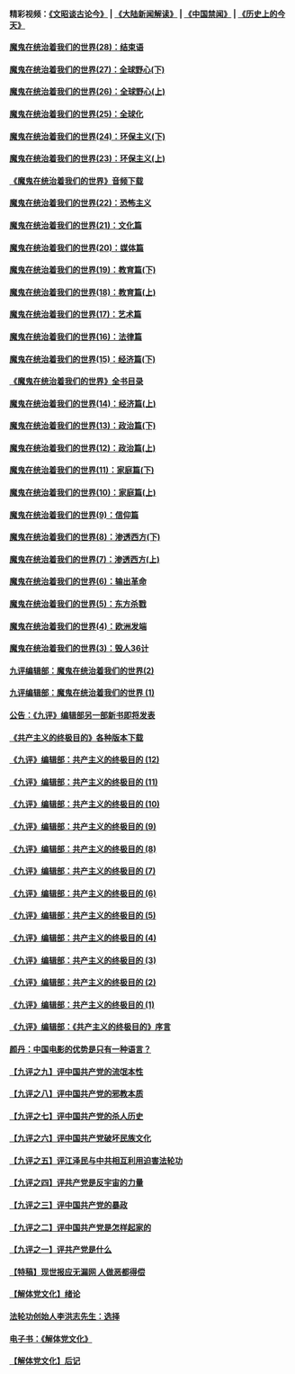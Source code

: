 #### 精彩视频：[《文昭谈古论今》](https://github.com/gfw-breaker/wenzhao/blob/master/README.md?t=01012131) | [《大陆新闻解读》](https://github.com/gfw-breaker/ntdtv-comedy/blob/master/README.md?t=01012131) | [《中国禁闻》](https://github.com/gfw-breaker/ntdtv-news/blob/master/README.md?t=01012131) | [《历史上的今天》](https://github.com/gfw-breaker/today-in-history/blob/master/README.md?t=01012131) 

#### [魔鬼在统治着我们的世界(28)：结束语](../pages/nsc422/n10936246.md?t=01012131) 

#### [魔鬼在统治着我们的世界(27)：全球野心(下)](../pages/nsc422/n10928319.md?t=01012131) 

#### [魔鬼在统治着我们的世界(26)：全球野心(上)](../pages/nsc422/n10900318.md?t=01012131) 

#### [魔鬼在统治着我们的世界(25)：全球化](../pages/nsc422/n10788205.md?t=01012131) 

#### [魔鬼在统治着我们的世界(24)：环保主义(下)](../pages/nsc422/n10695307.md?t=01012131) 

#### [魔鬼在统治着我们的世界(23)：环保主义(上)](../pages/nsc422/n10688613.md?t=01012131) 

#### [《魔鬼在统治着我们的世界》音频下载](../pages/nsc422/n10635553.md?t=01012131) 

#### [魔鬼在统治着我们的世界(22)：恐怖主义](../pages/nsc422/n10614727.md?t=01012131) 

#### [魔鬼在统治着我们的世界(21)：文化篇](../pages/nsc422/n10597706.md?t=01012131) 

#### [魔鬼在统治着我们的世界(20)：媒体篇](../pages/nsc422/n10586579.md?t=01012131) 

#### [魔鬼在统治着我们的世界(19)：教育篇(下)](../pages/nsc422/n10564808.md?t=01012131) 

#### [魔鬼在统治着我们的世界(18)：教育篇(上)](../pages/nsc422/n10526970.md?t=01012131) 

#### [魔鬼在统治着我们的世界(17)：艺术篇](../pages/nsc422/n10499093.md?t=01012131) 

#### [魔鬼在统治着我们的世界(16)：法律篇](../pages/nsc422/n10485969.md?t=01012131) 

#### [魔鬼在统治着我们的世界(15)：经济篇(下)](../pages/nsc422/n10469975.md?t=01012131) 

#### [《魔鬼在统治着我们的世界》全书目录](../pages/nsc422/n10464261.md?t=01012131) 

#### [魔鬼在统治着我们的世界(14)：经济篇(上)](../pages/nsc422/n10457370.md?t=01012131) 

#### [魔鬼在统治着我们的世界(13)：政治篇(下)](../pages/nsc422/n10448270.md?t=01012131) 

#### [魔鬼在统治着我们的世界(12)：政治篇(上)](../pages/nsc422/n10444576.md?t=01012131) 

#### [魔鬼在统治着我们的世界(11)：家庭篇(下)](../pages/nsc422/n10440961.md?t=01012131) 

#### [魔鬼在统治着我们的世界(10)：家庭篇(上)](../pages/nsc422/n10435448.md?t=01012131) 

#### [魔鬼在统治着我们的世界(9)：信仰篇](../pages/nsc422/n10432159.md?t=01012131) 

#### [魔鬼在统治着我们的世界(8)：渗透西方(下)](../pages/nsc422/n10429603.md?t=01012131) 

#### [魔鬼在统治着我们的世界(7)：渗透西方(上)](../pages/nsc422/n10426013.md?t=01012131) 

#### [魔鬼在统治着我们的世界(6)：输出革命](../pages/nsc422/n10421536.md?t=01012131) 

#### [魔鬼在统治着我们的世界(5)：东方杀戮](../pages/nsc422/n10417707.md?t=01012131) 

#### [魔鬼在统治着我们的世界(4)：欧洲发端](../pages/nsc422/n10414890.md?t=01012131) 

#### [魔鬼在统治着我们的世界(3)：毁人36计](../pages/nsc422/n10411583.md?t=01012131) 

#### [九评编辑部：魔鬼在统治着我们的世界(2)](../pages/nsc422/n10410036.md?t=01012131) 

#### [九评编辑部：魔鬼在统治着我们的世界 (1)](../pages/nsc422/n10406825.md?t=01012131) 

#### [公告：《九评》编辑部另一部新书即将发表](../pages/nsc422/n10405104.md?t=01012131) 

#### [《共产主义的终极目的》各种版本下载](../pages/nsc422/n10022138.md?t=01012131) 

#### [《九评》编辑部：共产主义的终极目的 (12)](../pages/nsc422/n9933272.md?t=01012131) 

#### [《九评》编辑部：共产主义的终极目的 (11)](../pages/nsc422/n9924973.md?t=01012131) 

#### [《九评》编辑部：共产主义的终极目的 (10)](../pages/nsc422/n9920883.md?t=01012131) 

#### [《九评》编辑部：共产主义的终极目的 (9)](../pages/nsc422/n9916363.md?t=01012131) 

#### [《九评》编辑部：共产主义的终极目的 (8)](../pages/nsc422/n9912488.md?t=01012131) 

#### [《九评》编辑部：共产主义的终极目的 (7)](../pages/nsc422/n9901176.md?t=01012131) 

#### [《九评》编辑部：共产主义的终极目的 (6)](../pages/nsc422/n9899359.md?t=01012131) 

#### [《九评》编辑部：共产主义的终极目的 (5)](../pages/nsc422/n9893174.md?t=01012131) 

#### [《九评》编辑部：共产主义的终极目的 (4)](../pages/nsc422/n9891246.md?t=01012131) 

#### [《九评》编辑部：共产主义的终极目的 (3)](../pages/nsc422/n9879879.md?t=01012131) 

#### [《九评》编辑部：共产主义的终极目的 (2)](../pages/nsc422/n9876205.md?t=01012131) 

#### [《九评》编辑部：共产主义的终极目的 (1)](../pages/nsc422/n9865857.md?t=01012131) 

#### [《九评》编辑部：《共产主义的终极目的》序言](../pages/nsc422/n9862666.md?t=01012131) 

#### [颜丹：中国电影的优势是只有一种语言？](../pages/nsc422/n9583062.md?t=01012131) 

#### [【九评之九】评中国共产党的流氓本性](../pages/nsc422/n737542.md?t=01012131) 

#### [【九评之八】评中国共产党的邪教本质](../pages/nsc422/n735942.md?t=01012131) 

#### [【九评之七】评中国共产党的杀人历史](../pages/nsc422/n733806.md?t=01012131) 

#### [【九评之六】评中国共产党破坏民族文化](../pages/nsc422/n731667.md?t=01012131) 

#### [【九评之五】评江泽民与中共相互利用迫害法轮功](../pages/nsc422/n730058.md?t=01012131) 

#### [【九评之四】评共产党是反宇宙的力量](../pages/nsc422/n727814.md?t=01012131) 

#### [【九评之三】评中国共产党的暴政](../pages/nsc422/n725597.md?t=01012131) 

#### [【九评之二】评中国共产党是怎样起家的](../pages/nsc422/n723946.md?t=01012131) 

#### [【九评之一】评共产党是什么](../pages/nsc422/n722529.md?t=01012131) 

#### [【特稿】现世报应无漏网 人做恶都得偿](../pages/nsc422/n4215167.md?t=01012131) 

#### [【解体党文化】绪论](../pages/nsc422/n1449356.md?t=01012131) 

#### [法轮功创始人李洪志先生：选择](../pages/nsc422/n3580738.md?t=01012131) 

#### [电子书：《解体党文化》](../pages/nsc422/n1573484.md?t=01012131) 

#### [【解体党文化】后记](../pages/nsc422/n1531999.md?t=01012131) 

